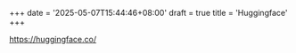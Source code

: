 +++
date = '2025-05-07T15:44:46+08:00'
draft = true
title = 'Huggingface'
+++

https://huggingface.co/

